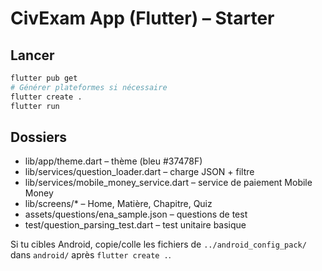 # CivExam App (Flutter) – Starter

## Lancer
```bash
flutter pub get
# Générer plateformes si nécessaire
flutter create .
flutter run
```

## Dossiers
- lib/app/theme.dart – thème (bleu #37478F)
- lib/services/question_loader.dart – charge JSON + filtre
- lib/services/mobile_money_service.dart – service de paiement Mobile Money
- lib/screens/* – Home, Matière, Chapitre, Quiz
- assets/questions/ena_sample.json – questions de test
- test/question_parsing_test.dart – test unitaire basique

Si tu cibles Android, copie/colle les fichiers de `../android_config_pack/` dans `android/` après `flutter create .`.
